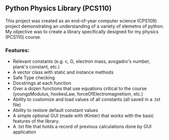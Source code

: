 ## Python Physics Library (PCS110)
This project was created as an end-of-year computer science (CPS109) project demonstrating an understanding of a variety of elemetns of python. My objective was to create a library specifically designed for my physics (PCS110) course.

### Features:
- Relevant constants (e.g. c, G, electron mass, avogadro's number, plank's constant, etc.)
- A vector class with static and instance methods
- Safe Type checking
- Docstrings at each function
- Over a dozen functions that use equations critical to the course (youngsModulus, hookesLaw, forceOfElectromagnetism, etc.)
- Ability to customize and load values of all constants (all saved in a .txt file)
- Ability to restore default constant values
- A simple optional GUI (made with tKinter) that works with the basic features of the library.
- A .txt file that holds a record of previous calculations done by GUI application
